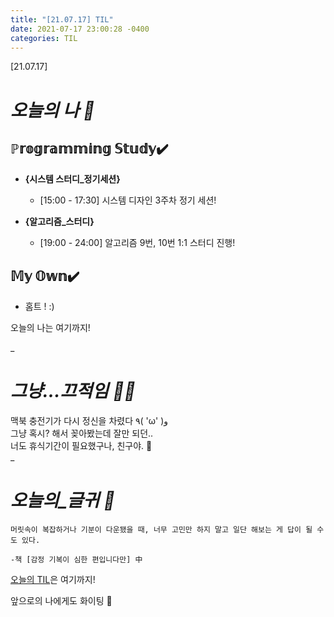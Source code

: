 ```yaml
---
title: "[21.07.17] TIL"
date: 2021-07-17 23:00:28 -0400
categories: TIL
---
```


[21.07.17]

# *오늘의 나 🙌*

## ℙ𝕣𝕠𝕘𝕣𝕒𝕞𝕞𝕚𝕟𝕘 𝕊𝕥𝕦𝕕𝕪✔️   

- **{시스템 스터디_정기세션}**

	* [15:00 - 17:30] 시스템 디자인 3주차 정기 세션!	

- **{알고리즘_스터디}**

	* [19:00 - 24:00] 알고리즘 9번, 10번 1:1 스터디 진행!



## 𝕄𝕪 𝕆𝕨𝕟✔️
- 홈트 ! :)


오늘의 나는 여기까지! 
    
_
  
# *그냥...끄적임 ✍🏻*

맥북 충전기가 다시 정신을 차렸다   ٩( 'ω' )و  
그냥 혹시? 해서 꽂아봤는데 잘만 되던..   
너도 휴식기간이 필요했구나, 친구야. 🤔    
_


# *오늘의_글귀 📜*

	머릿속이 복잡하거나 기분이 다운됐을 때, 너무 고민만 하지 말고 일단 해보는 게 답이 될 수도 있다.
	
	-책 [감정 기복이 심한 편입니다만] 中
  
<div class="notice--primary" markdown="1">
<u>오늘의 TIL</u>은 여기까지!     
      
앞으로의 나에게도 화이팅 🌸 
</div>    
